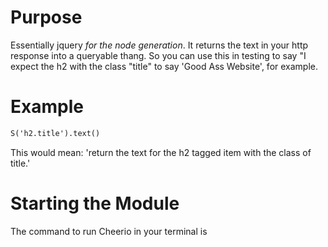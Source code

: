 <!-- Title: Cheerio -->
<!-- Testing The HTML Strings themselves. -->

# Purpose

Essentially jquery _for the node generation_.  It returns the text in your http response into a queryable thang.  So you can use this in testing to say "I expect the h2 with the class "title" to say 'Good Ass Website', for example.

# Example

```html
S('h2.title').text()
```
This would mean: 'return the text for the h2 tagged item with the class of title.'

# Starting the Module

The command to run Cheerio in your terminal is
``` command here



